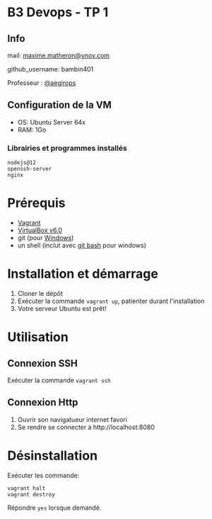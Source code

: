 # B3 Devops - TP 1
## Info
mail: maxime.matheron@ynov.com

github_username: bambin401

Professeur : [@aegirops](https://github.com/aegirops)

## Configuration de la VM
- OS: Ubuntu Server 64x
- RAM: 1Go

### Librairies et programmes installés

```
nodejs@12
openssh-server
nginx
```

# Prérequis
- [Vagrant](https://www.vagrantup.com/downloads.html)
- [VirtualBox v6.0](https://www.virtualbox.org/wiki/Download_Old_Builds)
- git (pour [Windows](https://gitforwindows.org/))
- un shell (inclut avec [git bash](https://gitforwindows.org/) pour windows)

# Installation et démarrage
1) Cloner le dépôt
2) Exécuter la commande ``` vagrant up ```, patienter durant l'installation
3) Votre serveur Ubuntu est prêt!

# Utilisation

## Connexion SSH
Exécuter la commande ```vagrant ssh```

## Connexion Http

1) Ouvrir son navigatueur internet favori
2) Se rendre se connecter à http://localhost:8080

# Désinstallation

Exécuter les commande:
```
vagrant halt
vagrant destroy
```
Répondre ```yes``` lorsque demandé.
